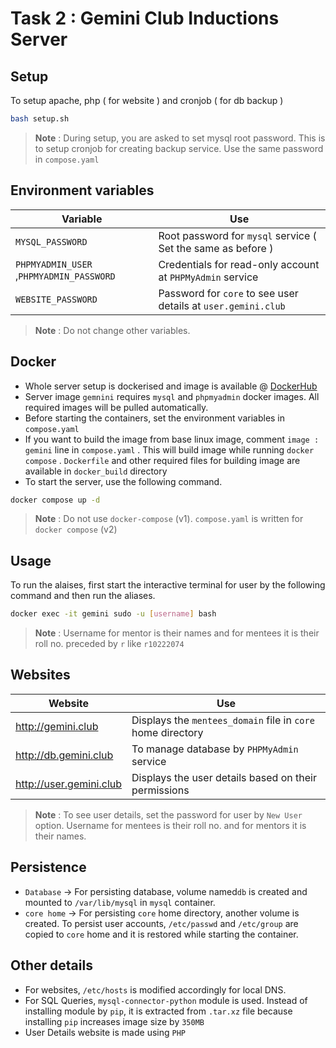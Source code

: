 # Task 2 : Gemini Club Inductions Server

## Setup
To setup apache, php ( for website ) and cronjob ( for db backup )
```sh
bash setup.sh
```
> __Note__ : During setup, you are asked to set mysql root password. This is to setup cronjob for creating backup service. Use the same password in `compose.yaml` 

## Environment variables
|Variable|Use|
| ------ | ------ |
| `MYSQL_PASSWORD` | Root password for `mysql` service ( Set the same as before ) |
| `PHPMYADMIN_USER` ,`PHPMYADMIN_PASSWORD` | Credentials for read-only account at `PHPMyAdmin` service |
| `WEBSITE_PASSWORD` | Password for `core` to see user details at `user.gemini.club` |
>__Note__ : Do not change other variables.

## Docker
- Whole server setup is dockerised and image is available @ [DockerHub](https://hub.docker.com/r/revanth7733/gemini)
- Server image `gemnini` requires `mysql` and `phpmyadmin` docker images. All required images will be pulled automatically. 
- Before starting the containers, set the environment variables in `compose.yaml`
- If you want to build the image from base linux image, comment `image : gemini` line in `compose.yaml` . This will build image while running `docker compose` .  `Dockerfile` and other required files for building image are available in `docker_build` directory
- To start the server, use the following command.
```sh
docker compose up -d
```
>__Note__ : Do not use `docker-compose` (v1). `compose.yaml`  is written for `docker compose` (v2)


## Usage
To run the alaises, first start the interactive terminal for user by the following command and then run the aliases.
```sh
docker exec -it gemini sudo -u [username] bash
```
>__Note__ : Username for mentor is their names and for mentees it is their roll no. preceded by `r` like `r10222074` 

## Websites
|Website|Use|
| ------ | ------ |
| http://gemini.club | Displays the `mentees_domain` file in `core`  home directory |
| http://db.gemini.club | To manage database by `PHPMyAdmin` service |
| http://user.gemini.club | Displays the user details based on their permissions | 
>__Note__ : To see user details, set the password for user by `New User` option. Username for mentees is their roll no. and for mentors it is their names.


## Persistence
- `Database` -> For persisting database, volume named`db` is created and mounted to `/var/lib/mysql` in `mysql` container.
- `core home` -> For persisting `core` home directory, another volume is created. To persist user accounts, `/etc/passwd` and `/etc/group` are copied to `core` home and it is restored while starting the container.

## Other details
- For websites, `/etc/hosts` is modified accordingly for local DNS.
- For SQL Queries, `mysql-connector-python` module is used. Instead of installing module by `pip`, it is extracted from `.tar.xz` file because installing `pip` increases image size by `350MB`
- User Details website is made using `PHP` 

